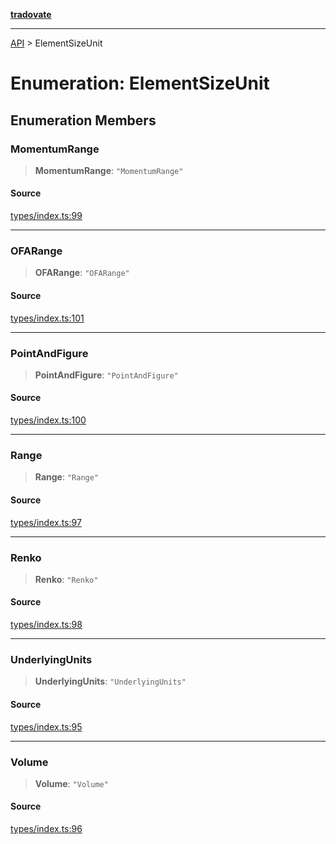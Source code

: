 [**tradovate**](../README.md)

***

[API](../API.md) > ElementSizeUnit

# Enumeration: ElementSizeUnit

## Enumeration Members

### MomentumRange

> **MomentumRange**: `"MomentumRange"`

#### Source

[types/index.ts:99](https://github.com/cgilly2fast/tradovate-typescript/blob/b1caea5/src/types/index.ts#L99)

***

### OFARange

> **OFARange**: `"OFARange"`

#### Source

[types/index.ts:101](https://github.com/cgilly2fast/tradovate-typescript/blob/b1caea5/src/types/index.ts#L101)

***

### PointAndFigure

> **PointAndFigure**: `"PointAndFigure"`

#### Source

[types/index.ts:100](https://github.com/cgilly2fast/tradovate-typescript/blob/b1caea5/src/types/index.ts#L100)

***

### Range

> **Range**: `"Range"`

#### Source

[types/index.ts:97](https://github.com/cgilly2fast/tradovate-typescript/blob/b1caea5/src/types/index.ts#L97)

***

### Renko

> **Renko**: `"Renko"`

#### Source

[types/index.ts:98](https://github.com/cgilly2fast/tradovate-typescript/blob/b1caea5/src/types/index.ts#L98)

***

### UnderlyingUnits

> **UnderlyingUnits**: `"UnderlyingUnits"`

#### Source

[types/index.ts:95](https://github.com/cgilly2fast/tradovate-typescript/blob/b1caea5/src/types/index.ts#L95)

***

### Volume

> **Volume**: `"Volume"`

#### Source

[types/index.ts:96](https://github.com/cgilly2fast/tradovate-typescript/blob/b1caea5/src/types/index.ts#L96)
